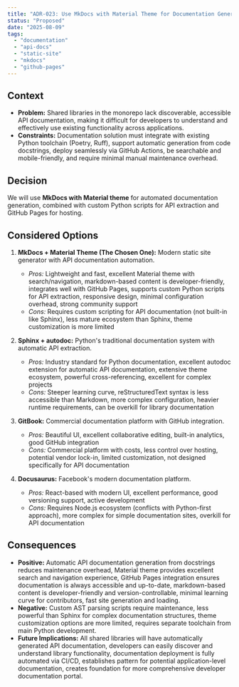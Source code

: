 ```yaml
---
title: "ADR-023: Use MkDocs with Material Theme for Documentation Generation"
status: "Proposed"
date: "2025-08-09"
tags:
  - "documentation"
  - "api-docs"
  - "static-site"
  - "mkdocs"
  - "github-pages"
---
```


## Context

* **Problem:** Shared libraries in the monorepo lack discoverable, accessible API documentation, making it difficult for developers to understand and effectively use existing functionality across applications.
* **Constraints:** Documentation solution must integrate with existing Python toolchain (Poetry, Ruff), support automatic generation from code docstrings, deploy seamlessly via GitHub Actions, be searchable and mobile-friendly, and require minimal manual maintenance overhead.

## Decision

We will use **MkDocs with Material theme** for automated documentation generation, combined with custom Python scripts for API extraction and GitHub Pages for hosting.

## Considered Options

1. **MkDocs + Material Theme (The Chosen One):** Modern static site generator with API documentation automation.
   * *Pros:* Lightweight and fast, excellent Material theme with search/navigation, markdown-based content is developer-friendly, integrates well with GitHub Pages, supports custom Python scripts for API extraction, responsive design, minimal configuration overhead, strong community support
   * *Cons:* Requires custom scripting for API documentation (not built-in like Sphinx), less mature ecosystem than Sphinx, theme customization is more limited

2. **Sphinx + autodoc:** Python's traditional documentation system with automatic API extraction.
   * *Pros:* Industry standard for Python documentation, excellent autodoc extension for automatic API documentation, extensive theme ecosystem, powerful cross-referencing, excellent for complex projects
   * *Cons:* Steeper learning curve, reStructuredText syntax is less accessible than Markdown, more complex configuration, heavier runtime requirements, can be overkill for library documentation

3. **GitBook:** Commercial documentation platform with GitHub integration.
   * *Pros:* Beautiful UI, excellent collaborative editing, built-in analytics, good GitHub integration
   * *Cons:* Commercial platform with costs, less control over hosting, potential vendor lock-in, limited customization, not designed specifically for API documentation

4. **Docusaurus:** Facebook's modern documentation platform.
   * *Pros:* React-based with modern UI, excellent performance, good versioning support, active development
   * *Cons:* Requires Node.js ecosystem (conflicts with Python-first approach), more complex for simple documentation sites, overkill for API documentation

## Consequences

* **Positive:** Automatic API documentation generation from docstrings reduces maintenance overhead, Material theme provides excellent search and navigation experience, GitHub Pages integration ensures documentation is always accessible and up-to-date, markdown-based content is developer-friendly and version-controllable, minimal learning curve for contributors, fast site generation and loading.
* **Negative:** Custom AST parsing scripts require maintenance, less powerful than Sphinx for complex documentation structures, theme customization options are more limited, requires separate toolchain from main Python development.
* **Future Implications:** All shared libraries will have automatically generated API documentation, developers can easily discover and understand library functionality, documentation deployment is fully automated via CI/CD, establishes pattern for potential application-level documentation, creates foundation for more comprehensive developer documentation portal.